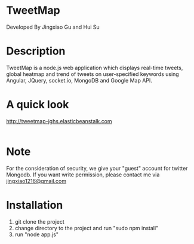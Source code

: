 # TweetMap
Developed By Jingxiao Gu and Hui Su
# Description
TweetMap is a node.js web application which displays real-time tweets, 
global heatmap and trend of tweets on user-specified keywords using 
Angular, JQuery, socket.io, MongoDB and Google Map API.
# A quick look
http://tweetmap-jghs.elasticbeanstalk.com
</br>
</br>
# Note
For the consideration of security, we give your "guest" account for twitter Mongodb. If you want write permission, please contact me via jingxiao1216@gmail.com
# Installation
1. git clone the project
2. change directory to the project and run "sudo npm install"
3. run "node app.js"
